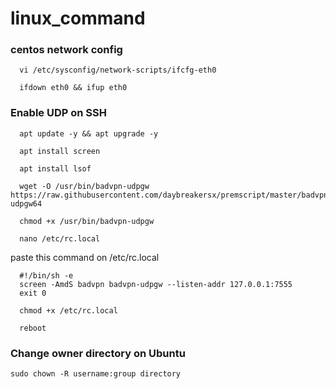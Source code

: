 # linux_command
### centos network config
```
  vi /etc/sysconfig/network-scripts/ifcfg-eth0
```

```
  ifdown eth0 && ifup eth0
```
### Enable UDP on SSH
```
  apt update -y && apt upgrade -y
```  
```
  apt install screen
``` 
```
  apt install lsof
```
```
  wget -O /usr/bin/badvpn-udpgw https://raw.githubusercontent.com/daybreakersx/premscript/master/badvpn-udpgw64
```
```
  chmod +x /usr/bin/badvpn-udpgw
```
```
  nano /etc/rc.local
```
paste this command on /etc/rc.local
```
  #!/bin/sh -e
  screen -AmdS badvpn badvpn-udpgw --listen-addr 127.0.0.1:7555
  exit 0
```
```
  chmod +x /etc/rc.local
```
```
  reboot
```
### Change owner directory on Ubuntu
```
sudo chown -R username:group directory
```

